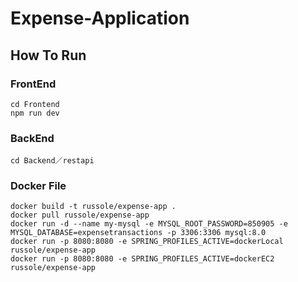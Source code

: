 # Expense-Application

## How To Run

### FrontEnd

```
cd Frontend
npm run dev
```

### BackEnd

```
cd Backend／restapi
```

### Docker File

```
docker build -t russole/expense-app .
docker pull russole/expense-app
docker run -d --name my-mysql -e MYSQL_ROOT_PASSWORD=850905 -e MYSQL_DATABASE=expensetransactions -p 3306:3306 mysql:8.0
docker run -p 8080:8080 -e SPRING_PROFILES_ACTIVE=dockerLocal russole/expense-app
docker run -p 8080:8080 -e SPRING_PROFILES_ACTIVE=dockerEC2 russole/expense-app
```
